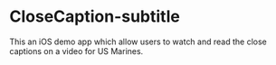 # CloseCaption-subtitle
This an iOS demo app which allow users to watch and read the close captions on a video for US Marines.
